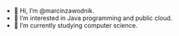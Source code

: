 - 👋 Hi, I’m @marcinzawodnik.
- 👀 I’m interested in Java programming and public cloud.
- 🌱 I’m currently studying computer science.
<!-- - 💞️ I’m looking to collaborate on ...
- 📫 How to reach me ... -->

<!---
marcinzawodnik/marcinzawodnik is a ✨ special ✨ repository because its `README.md` (this file) appears on your GitHub profile.
You can click the Preview link to take a look at your changes.
--->
